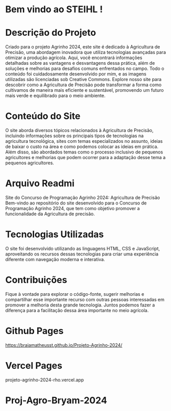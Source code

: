 # Bem vindo ao STEIHL !

# Descrição do Projeto
Criado para o projeto Agrinho 2024, este site é dedicado à Agricultura de Precisão, uma abordagem inovadora que utiliza tecnologias avançadas para otimizar a produção agrícola. Aqui, você encontrará informações detalhadas sobre as vantagens e desvantagens dessa prática, além de soluções e melhorias para desafios comuns enfrentados no campo. Todo o conteúdo foi cuidadosamente desenvolvido por mim, e as imagens utilizadas são licenciadas sob Creative Commons. Explore nosso site para descobrir como a Agricultura de Precisão pode transformar a forma como cultivamos de maneira mais eficiente e sustentável, promovendo um futuro mais verde e equilibrado para o meio ambiente.

# Conteúdo do Site
O site aborda diversos tópicos relacionados à Agricultura de Precisão, incluindo informações sobre os principais tipos de tecnologias na agricultura tecnológica, sites com temas especializados no assunto, ideias de baixar o custo na área e como podemos colocar as ideias em prática. Além disso, são abordados temas como o processo inclusivo de pequenos agricultores e melhorias que podem ocorrer para a adaptação desse tema a pequenos agricultores.

# Arquivo Readmi
Site do Concurso de Programação Agrinho 2024: Agricultura de Precisão
Bem-vindo ao repositório do site desenvolvido para o Concurso de Programação Agrinho 2024, que tem como objetivo promover a funcionalidade da Agricultura de precisão.

# Tecnologias Utilizadas
O site foi desenvolvido utilizando as linguagens HTML, CSS e JavaScript, aproveitando os recursos dessas tecnologias para criar uma experiência diferente com navegação moderna e interativa.

# Contribuições
Fique à vontade para explorar o código-fonte, sugerir melhorias e compartilhar esse importante recurso com outras pessoas interessadas em promover a melhoria desta grande tecnologia. 
Juntos podemos fazer a diferença para a facilitação dessa área importante no meio agrícola.

# Github Pages
https://braiamatheusst.github.io/Projeto-Agrinho-2024/

# Vercel Pages
projeto-agrinho-2024-rho.vercel.app

# Proj-Agro-Bryam-2024
